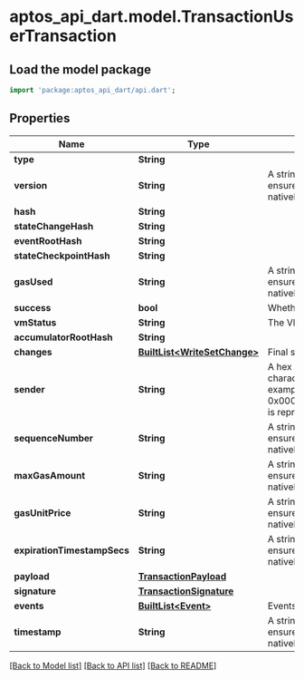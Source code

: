 # aptos_api_dart.model.TransactionUserTransaction

## Load the model package
```dart
import 'package:aptos_api_dart/api.dart';
```

## Properties
Name | Type | Description | Notes
------------ | ------------- | ------------- | -------------
**type** | **String** |  | 
**version** | **String** | A string containing a 64-bit unsigned integer.  We represent u64 values as a string to ensure compatibility with languages such as JavaScript that do not parse u64s in JSON natively.  | 
**hash** | **String** |  | 
**stateChangeHash** | **String** |  | 
**eventRootHash** | **String** |  | 
**stateCheckpointHash** | **String** |  | [optional] 
**gasUsed** | **String** | A string containing a 64-bit unsigned integer.  We represent u64 values as a string to ensure compatibility with languages such as JavaScript that do not parse u64s in JSON natively.  | 
**success** | **bool** | Whether the transaction was successful | 
**vmStatus** | **String** | The VM status of the transaction, can tell useful information in a failure | 
**accumulatorRootHash** | **String** |  | 
**changes** | [**BuiltList&lt;WriteSetChange&gt;**](WriteSetChange.md) | Final state of resources changed by the transaction | 
**sender** | **String** | A hex encoded 32 byte Aptos account address.  This is represented in a string as a 64 character hex string, sometimes shortened by stripping leading 0s, and adding a 0x.  For example, address 0x0000000000000000000000000000000000000000000000000000000000000001 is represented as 0x1.  | 
**sequenceNumber** | **String** | A string containing a 64-bit unsigned integer.  We represent u64 values as a string to ensure compatibility with languages such as JavaScript that do not parse u64s in JSON natively.  | 
**maxGasAmount** | **String** | A string containing a 64-bit unsigned integer.  We represent u64 values as a string to ensure compatibility with languages such as JavaScript that do not parse u64s in JSON natively.  | 
**gasUnitPrice** | **String** | A string containing a 64-bit unsigned integer.  We represent u64 values as a string to ensure compatibility with languages such as JavaScript that do not parse u64s in JSON natively.  | 
**expirationTimestampSecs** | **String** | A string containing a 64-bit unsigned integer.  We represent u64 values as a string to ensure compatibility with languages such as JavaScript that do not parse u64s in JSON natively.  | 
**payload** | [**TransactionPayload**](TransactionPayload.md) |  | 
**signature** | [**TransactionSignature**](TransactionSignature.md) |  | [optional] 
**events** | [**BuiltList&lt;Event&gt;**](Event.md) | Events generated by the transaction | 
**timestamp** | **String** | A string containing a 64-bit unsigned integer.  We represent u64 values as a string to ensure compatibility with languages such as JavaScript that do not parse u64s in JSON natively.  | 

[[Back to Model list]](../README.md#documentation-for-models) [[Back to API list]](../README.md#documentation-for-api-endpoints) [[Back to README]](../README.md)


